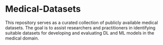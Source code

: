 # Medical-Datasets
This repository serves as a curated collection of publicly available medical datasets. The goal is to assist researchers and practitioners in identifying suitable datasets for developing and evaluating DL and ML models in the medical domain.
